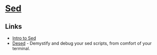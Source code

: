 # [Sed](https://www.gnu.org/software/sed/manual/sed.html)

## Links

- [Intro to Sed](http://www.grymoire.com/Unix/Sed.html)
- [Desed](https://github.com/SoptikHa2/desed) - Demystify and debug your sed scripts, from comfort of your terminal.

